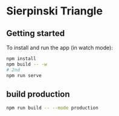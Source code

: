 # Sierpinski Triangle

## Getting started

To install and run the app (in watch mode):

```bash
npm install
npm build -- -w
# 2nd
npm run serve
```

## build production

```bash
npm run build -- --mode production
```
